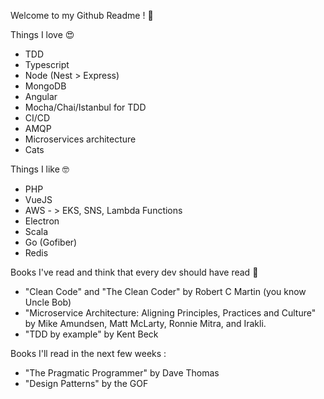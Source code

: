 Welcome to my  Github Readme ! :vulcan_salute:

Things I love :heart_eyes:  
 
- TDD 
- Typescript
- Node (Nest > Express)
- MongoDB 
- Angular
- Mocha/Chai/Istanbul for TDD
- CI/CD
- AMQP
- Microservices architecture
- Cats

Things I like :nerd_face: 

- PHP
- VueJS 
- AWS - > EKS, SNS, Lambda Functions 
- Electron
- Scala 
- Go (Gofiber)
- Redis

Books I've read and think that every dev should have read :eyes:


- "Clean Code" and "The Clean Coder" by Robert C Martin (you know Uncle Bob)
- "Microservice Architecture: Aligning Principles, Practices and Culture" by Mike Amundsen, Matt McLarty, Ronnie Mitra, and Irakli.
- "TDD by example" by Kent Beck

Books I'll read in the next few weeks  :

- "The Pragmatic Programmer" by Dave Thomas
- "Design Patterns" by the GOF 
